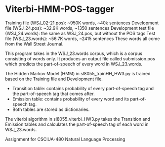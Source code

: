 # Viterbi-HMM-POS-tagger

Training file (WSJ_02-21.pos): ~950K words, ~40k sentences
Development file (WSJ_24.pos): ~32.9K words, ~1350 sentences
Development test file (WSJ_24.words): the same as WSJ_24.pos, but without the POS tags
Test file (WSJ_23.words): ~56.7K words, ~2415 sentences
These words all come from the Wall Street Journal.

This program takes in the WSJ_23.words corpus, which is a corpus consisting of words only.
It produces an output file called submission.pos which predicts the part-of-speech of every word in WSJ_23.words.

The Hidden Markov Model (HMM) in sl8055_trainHH_HW3.py is trained based on the Training file and Development file.
- Transition table: contains probability of every part-of-speech tag and the part-of-speech tag that comes after.
- Emission table: contains probability of every word and its part-of-speech tag.
- Both tables are stored as dictionaries.
  
The viterbi algorithm in sl8055_viterbi_HW3.py takes the Transition and Emission tables and calculates the part-of-speech tag of each word in WSJ_23.words.

Assignment for CSCIUA-480 Natural Language Processing
